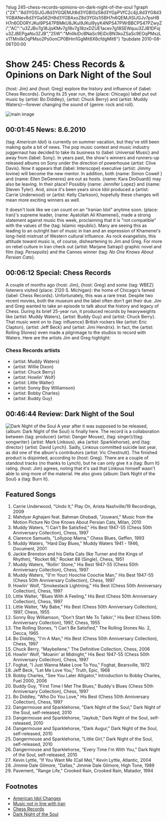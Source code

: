 ?slug 245-chess-records-opinions-on-dark-night-of-the-soul
?graph {"2X":"8d3YGSIJGJ8d3YGQEMJt8d3YGBI0z58d3YGpPVfC2c4jL8d3YG8d3YGBANev8d3YGa562H8d3YGBAxoZ8d3YGls1i5BH7n6QEMJtSIJGJv7psHBH7n6OD0RYJKul9PS47PBMkU8JKul9JKul9yyK4NPS47PWrBBCPS47PZwyZi","AC":"u3ZJBv7g18JjsKMv7g18v7g18zxDZUE1acev7g18SEWquu3ZJB1DFoju3ZJBEPgaNu3ZJB","25W":"MnIIkiDcBNaSc9EiDcBN3koZSaSc9EOqPMszLx1TMnIIkOqPMso2Ps0onCP0BHm1GgMit6X6cfdgMit6"}
?pubdate 2010-08-06T00:00

# Show 245: Chess Records & Opinions on Dark Night of the Soul
{host: Jim} and {host: Greg} explore the history and influence of {label: Chess Records}. During its 25 year run, the {place: Chicago} label put out music by {artist: Bo Diddley}, {artist: Chuck Berry} and {artist: Muddy Waters}—forever changing the sound of {genre: rock and roll}.

![main image](//static.soundopinions.org/images/2010/chessrecords/2.jpg)


## 00:01:45 News: 8.6.2010
{tag: *American Idol*} is currently on summer vacation, but they've still been making quite a bit of news. The pop music contest and music industry juggernaut has decided to take its business to {label: Universal Music} and away from {label: Sony}. In years past, the show's winners and runners-up released albums on Sony under the direction of powerhouse {artist: Clive Davis}. Now it appears that {label: Interscope} executive {artist: Jimmy Iovine} will become the new mentor. In addition, both {name: Simon Cowell } and {name: Ellen DeGeneres} are out as hosts. {name: Kara DioGuardi} may also be leaving. In their place? Possibly {name: Jennifer Lopez} and {name: Steven Tyler}. And, since it's been years since Idol produced a {artist: Carrie Underwood} or {artist: Kelly Clarkson}, hopefully these changes will mean more exciting winners as well.

It doesn't look like we can count on an  "Iranian Idol"  anytime soon. {place: Iran}'s supreme leader, {name: Ayatollah Ali Khamenei}, made a strong statement against music this week, proclaiming that it is "not compatible" with the values of the {tag: Islamic republic}. Many are seeing this as leading to an outright ban of music in Iran and an expression of Khamenei's long-held mistrust of Western cultural influence. As rock evangelists, this attitude toward music is, of course, disheartening to Jim and Greg. For more on rebel culture in Iran check out {artist: Marjane Satrapi} graphic novel and film {tag: *Persepolis*} and the Cannes winner {tag: *No One Knows About Persian Cats*}.

## 00:06:12 Special: Chess Records
A couple of months ago {host: Jim}, {host: Greg} and some {tag: WBEZ} listeners visited {place: 2120 S. Michigan}: the home of Chicago's famed {label: Chess Records}. Unfortunately, this was a rare treat. Despite two recent movies, both the museum and the label often don't get their due. Jim and Greg wanted to take an episode to talk about the history and legacy of Chess. During its brief 25-year run, it produced records by heavyweights like {artist: Muddy Waters}, {artist: Buddy Guy} and {artist: Chuck Berry}. That music went on to {tag: influence} British rockers like {artist: Eric Clapton}, {artist: Jeff Beck} and {artist: Jimi Hendrix}. In fact, the {artist: Rolling Stones} even made a pilgrimage to the studios to record with Waters. Here are the artists Jim and Greg highlight:

### Chess Records artists
- {artist: Muddy Waters}
- {artist: Willie Dixon}
- {artist: Chuck Berry}
- {artist: Howlin' Wolf}
- {artist: Little Walter}
- {artist: Sonny Boy Williamson}
- {artist: Bobby Charles}
- {artist: Buddy Guy}

## 00:46:44 Review: Dark Night of the Soul
![Dark Night of the Soul](//static.soundopinions.org/assets/245/25W0.jpg "110951238/693812409")
A year after it was supposed to be released, {album: Dark Night of the Soul} is finally here. The record is a collaboration between {tag: producer} {artist: Danger Mouse}, {tag: singer}/{tag: songwriter} {artist: Mark Linkous}, aka {artist: Sparklehorse}, and {tag: director} {artist: David Lynch}. Sadly, Linkous committed suicide last year, as did one of the album's contributors {artist: Vic Chestnutt}. The finished product is disjointed, according to {host: Greg}. There are a couple of standout tracks (no thanks to Lynch), but he can only give it a {tag: Burn It} rating. {host: Jim} agrees, noting that it's sad that Linkous himself wasn't able to sing more of the material. He also gives {album: Dark Night of the Soul} a {tag: Burn It}.

## Featured Songs
1. Carrie Underwood, "Undo It," Play On, Arista Nashville/19 Recordings, 2009
2. Mahdyar Aghajani feat. Bahman Ghobadi, "Jouwani," Music from the Motion Picture No One Knows About Persian Cats, Milan, 2010
3. Muddy Waters, "I Can't Be Satisfied," His Best 1947-55 (Chess 50th Anniversary Collection), Chess, 1997
4. Clarence Samuels, "Lollypop Mama," Chess Blues, Geffen, 1993
5. Muddy Waters, "Hard Day Blues," Muddy Waters 1941 - 1946, Document, 2001
6. Jackie Brenston and his Delta Cats (Ike Turner and the Kings of Rhythm), "Rocket 88," Rocket  88 (Single), Chess, 1951
7. Muddy Waters, "Rollin' Stone," His Best 1947-55 (Chess 50th Anniversary Collection), Chess, 1997
8. Muddy Waters, "(I'm Your) Hoochie Coochie Man," His Best 1947-55 (Chess 50th Anniversary Collection), Chess, 1997
10. Howlin' Wolf, "Smokestack Lightning," His Best (Chess 50th Anniversary Collection), Chess, 1997
11. Little Walter, "Blues With A Feeling," His Best (Chess 50th Anniversary Collection), Chess, 1997
12. Little Walter, "My Babe," His Best (Chess 50th Anniversary Collection), 1997, Chess, 1955
13. Sonny Boy Williamson, "Don't Start Me To Talkin'," His Best (Chess 50th Anniversary Collection), 1997, Chess, 1955
14. The Rolling Stones, "I Can't Be Satisfied," The Rolling Stones No. 2, Decca, 1965
15. Bo Diddley, "I'm A Man," His Best (Chess 50th Anniversary Collection), Chess, 1997
16. Chuck Berry, "Maybellene," The Definitive Collection, Chess, 2006
17. Howlin' Wolf, "Moanin' at Midnight," His Best 1947-55 (Chess 50th Anniversary Collection), Chess, 1997
18. Foghat, "I Just Wanna Make Love To You," Foghat, Bearsville, 1972
19. Jeff Beck, "Let Me Love You," Truth, Epic, 1968
20. Bobby Charles, "See You Later Alligator," Introduction to Bobby Charles, Fuel 2000, 2006
21. Buddy Guy, "First Time I Met The Blues," Buddy's Blues (Chess 50th Anniversary Collection), Chess, 1997
22. Bo Diddley, "Who Do You Love," His Best (Chess 50th Anniversary Collection), Chess, 1997
23. Dangermouse and Sparklehorse, "Dark Night of the Soul," Dark Night of the Soul, self-released, 2010
24. Dangermouse and Sparklehorse, "Jaykub," Dark Night of the Soul, self-released, 2010
25. Dangermouse and Sparklehorse, "Dark Augur," Dark Night of the Soul, self-released, 2010
26. Dangermouse and Sparklehorse, "Little Girl," Dark Night of the Soul, self-released, 2010
27. Dangermouse and Sparklehorse, "Every Time I'm With You," Dark Night of the Soul, self-released, 2010
28. Kevin Lyttle, "If You Want Me (Call Me)," Kevin Lyttle, Atlantic, 2004
29. Jimmie Dale Gilmore, "Dallas," Jimmie Dale Gilmore, High Tone, 1989
30. Pavement, "Range Life," Crooked Rain, Crooked Rain, Matador, 1994


## Footnotes
- [American Idol Changes](http://www.wsj.com/articles/SB10001424052748704499604575407653741100466)
- [Music not in line with Iran](http://www.theguardian.com/world/2010/aug/02/iran-supreme-leader-music-islam)
- [Chess Records](http://www.chessrecords.co.uk/)
- [Dark Night of the Soul](http://dnots.com/)
